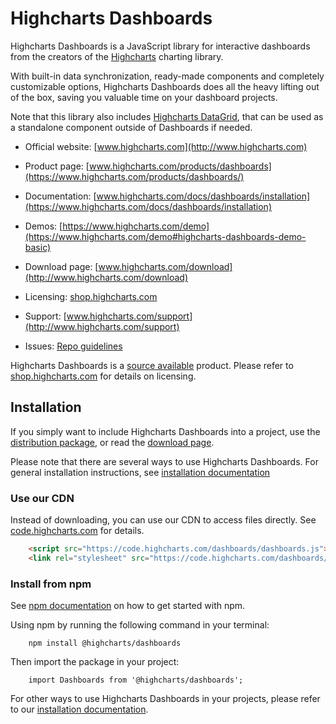 # Highcharts Dashboards

Highcharts Dashboards is a JavaScript library for interactive dashboards from the creators of the [Highcharts](https://github.com/highcharts/highcharts) charting library.

With built-in data synchronization, ready-made components and completely customizable options, Highcharts Dashboards does all the heavy lifting out of the box, saving you valuable time on your dashboard projects.

Note that this library also includes [Highcharts DataGrid](https://www.highcharts.com/docs/datagrid/general), that can be used as a standalone component outside of Dashboards if needed.

- Official website: [www.highcharts.com](http://www.highcharts.com)
- Product page: [www.highcharts.com/products/dashboards](https://www.highcharts.com/products/dashboards/)
- Documentation: [www.highcharts.com/docs/dashboards/installation](https://www.highcharts.com/docs/dashboards/installation)
- Demos: [https://www.highcharts.com/demo](https://www.highcharts.com/demo#highcharts-dashboards-demo-basic)
- Download page: [www.highcharts.com/download](http://www.highcharts.com/download)

- Licensing: [shop.highcharts.com](https://shop.highcharts.com/)
- Support: [www.highcharts.com/support](http://www.highcharts.com/support)
- Issues: [Repo guidelines](repo-guidelines.md)

Highcharts Dashboards is a [source available](https://en.wikipedia.org/wiki/Source-available_software) product. Please refer to [shop.highcharts.com](https://shop.highcharts.com/) for details on licensing.

## Installation

If you simply want to include Highcharts Dashboards into a project, use the [distribution package](https://www.npmjs.com/package/@highcharts/dashboards), or read the [download page](http://www.highcharts.com/download).

Please note that there are several ways to use Highcharts Dashboards. For general installation instructions, see [installation documentation](https://highcharts.com/docs/dashboards/installation)

### Use our CDN

Instead of downloading, you can use our CDN to access files directly. See [code.highcharts.com](https://code.highcharts.com) for details.

```HTML
    <script src="https://code.highcharts.com/dashboards/dashboards.js"></script>
    <link rel="stylesheet" src="https://code.highcharts.com/dashboards/css/dashboards.css">
```

### Install from npm

See [npm documentation](https://docs.npmjs.com/) on how to get started with npm.

Using npm by running the following command in your terminal:

```Shell
    npm install @highcharts/dashboards
```

Then import the package in your project:

```JS
    import Dashboards from '@highcharts/dashboards';
```

For other ways to use Highcharts Dashboards in your projects, please refer to our [installation documentation](https://highcharts.com/docs/dashboards/installation).
